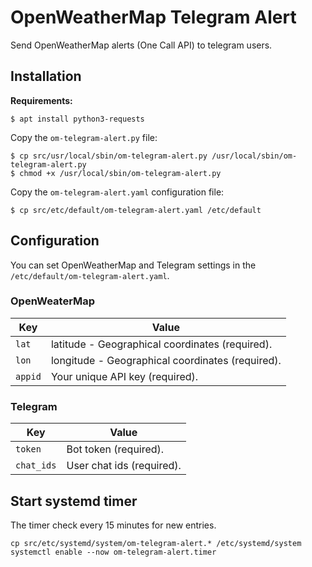 # OpenWeatherMap Telegram Alert

Send OpenWeatherMap alerts (One Call API) to telegram users.

## Installation

**Requirements:**

```shell
$ apt install python3-requests
```

Copy the `om-telegram-alert.py` file:

```shell
$ cp src/usr/local/sbin/om-telegram-alert.py /usr/local/sbin/om-telegram-alert.py
$ chmod +x /usr/local/sbin/om-telegram-alert.py
```

Copy the `om-telegram-alert.yaml` configuration file:

```shell
$ cp src/etc/default/om-telegram-alert.yaml /etc/default
```

## Configuration

You can set OpenWeatherMap and Telegram settings in the `/etc/default/om-telegram-alert.yaml`.

### OpenWeaterMap

| Key     | Value                                            |
|---------|--------------------------------------------------|
| `lat`   | latitude - Geographical coordinates (required).  |
| `lon`   | longitude - Geographical coordinates (required). |
| `appid` | Your unique API key (required).                  |

### Telegram

| Key         | Value                           |
|-------------|---------------------------------|
| `token`     | Bot token (required).           |
| `chat_ids`  | User chat ids (required).       |


## Start systemd timer

The timer check every 15 minutes for new entries.

```shell
cp src/etc/systemd/system/om-telegram-alert.* /etc/systemd/system
systemctl enable --now om-telegram-alert.timer
```
